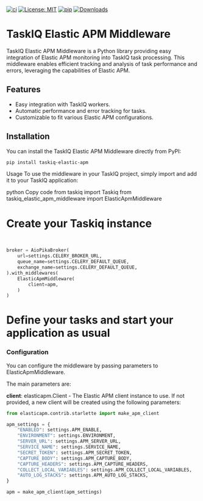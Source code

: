 [![ci](https://img.shields.io/badge/Support-Ukraine-FFD500?style=flat&labelColor=005BBB)](https://img.shields.io/badge/Support-Ukraine-FFD500?style=flat&labelColor=005BBB)
[![License: MIT](https://img.shields.io/badge/License-MIT-yellow.svg)](https://opensource.org/licenses/MIT)
[![pip](https://img.shields.io/pypi/v/taskiq-elastic-apm?color=blue)](https://pypi.org/project/taskiq-elastic-apm/)
[![Downloads](https://static.pepy.tech/badge/taskiq-elastic-apm)](https://pepy.tech/project/taskiq-elastic-apm)

# TaskIQ Elastic APM Middleware

TaskIQ Elastic APM Middleware is a Python library providing easy integration of Elastic APM monitoring into TaskIQ task processing. This middleware enables efficient tracking and analysis of task performance and errors, leveraging the capabilities of Elastic APM.

## Features

- Easy integration with TaskIQ workers.
- Automatic performance and error tracking for tasks.
- Customizable to fit various Elastic APM configurations.

## Installation

You can install the TaskIQ Elastic APM Middleware directly from PyPI:

```bash
pip install taskiq-elastic-apm
```

Usage
To use the middleware in your TaskIQ project, simply import and add it to your TaskIQ application:

python
Copy code
from taskiq import Taskiq
from taskiq_elastic_apm_middleware import ElasticApmMiddleware

# Create your Taskiq instance
``` python


broker = AioPikaBroker(
    url=settings.CELERY_BROKER_URL,
    queue_name=settings.CELERY_DEFAULT_QUEUE,
    exchange_name=settings.CELERY_DEFAULT_QUEUE,
).with_middlewares(
    ElasticApmMiddleware(
        client=apm,
    )
)


```

# Define your tasks and start your application as usual
### Configuration

You can configure the middleware by passing parameters to ElasticApmMiddleware.

The main parameters are:

**client**: elasticapm.Client - The Elastic APM client instance to use. If not provided, a new client will be created using the following parameters:
``` python
from elasticapm.contrib.starlette import make_apm_client

apm_settings = {
    "ENABLED": settings.APM_ENABLE,
    "ENVIRONMENT": settings.ENVIRONMENT,
    "SERVER_URL": settings.APM_SERVER_URL,
    "SERVICE_NAME": settings.SERVICE_NAME,
    "SECRET_TOKEN": settings.APM_SECRET_TOKEN,
    "CAPTURE_BODY": settings.APM_CAPTURE_BODY,
    "CAPTURE_HEADERS": settings.APM_CAPTURE_HEADERS,
    "COLLECT_LOCAL_VARIABLES": settings.APM_COLLECT_LOCAL_VARIABLES,
    "AUTO_LOG_STACKS": settings.APM_AUTO_LOG_STACKS,
}

apm = make_apm_client(apm_settings)
```
